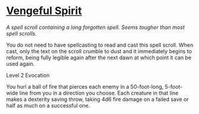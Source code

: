 # [Vengeful Spirit](https://hollowknight.wiki/w/Vengeful_Spirit)

*A spell scroll containing a long forgotten spell. Seems tougher than most spell scrolls.*

You do not need to have spellcasting to read and cast this spell scroll. When cast, only the text on the scroll crumble to dust and it immediately begins to reform, being fully legible again after the next dawn at which point it can be used again.

Level 2 Evocation

You hurl a ball of fire that pierces each enemy in a 50-foot-long, 5-foot-wide line from you in a direction you choose. Each creature in that line makes a dexterity saving throw, taking 4d6 fire damage on a failed save or half as much on a successful one.

